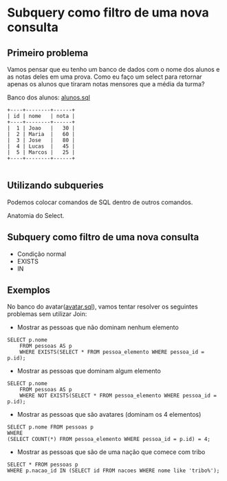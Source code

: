 # Subquery como filtro de uma nova consulta

## Primeiro problema

Vamos pensar que eu tenho um banco de dados com o nome dos alunos e as notas deles em uma prova. Como eu faço um select para retornar apenas os alunos que tiraram notas mensores que a média da turma?

Banco dos alunos: [alunos.sql](./sql/alunos.sql)

```
+----+--------+------+
| id | nome   | nota |
+----+--------+------+
|  1 | Joao   |   30 |
|  2 | Maria  |   60 |
|  3 | Jose   |   80 |
|  4 | Lucas  |   45 |
|  5 | Marcos |   25 |
+----+--------+------+
```

```

```

## Utilizando subqueries

Podemos colocar comandos de SQL dentro de outros comandos.

Anatomia do Select.

## Subquery como filtro de uma nova consulta

* Condição normal
* EXISTS
* IN


## Exemplos

No banco do avatar([avatar.sql](./sql/avatar.sql)), vamos tentar resolver os seguintes problemas sem utilizar Join:

* Mostrar as pessoas que não dominam nenhum elemento

```
SELECT p.nome 
	FROM pessoas AS p
	WHERE EXISTS(SELECT * FROM pessoa_elemento WHERE pessoa_id = p.id);
```

* Mostrar as pessoas que dominam algum elemento

```
SELECT p.nome 
	FROM pessoas AS p
	WHERE NOT EXISTS(SELECT * FROM pessoa_elemento WHERE pessoa_id = p.id);
```

* Mostrar as pessoas que são avatares (dominam os 4 elementos)
```
SELECT p.nome FROM pessoas p
WHERE 
(SELECT COUNT(*) FROM pessoa_elemento WHERE pessoa_id = p.id) = 4;
```

* Mostrar as pessoas que são de uma nação que comece com tribo
```
SELECT * FROM pessoas p
WHERE p.nacao_id IN (SELECT id FROM nacoes WHERE nome like 'tribo%');
```